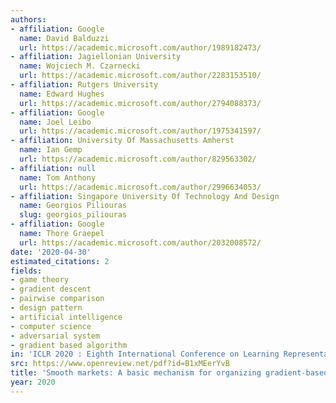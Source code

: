 ```yaml
---
authors:
- affiliation: Google
  name: David Balduzzi
  url: https://academic.microsoft.com/author/1989182473/
- affiliation: Jagiellonian University
  name: Wojciech M. Czarnecki
  url: https://academic.microsoft.com/author/2283153510/
- affiliation: Rutgers University
  name: Edward Hughes
  url: https://academic.microsoft.com/author/2794088373/
- affiliation: Google
  name: Joel Leibo
  url: https://academic.microsoft.com/author/1975341597/
- affiliation: University Of Massachusetts Amherst
  name: Ian Gemp
  url: https://academic.microsoft.com/author/829563302/
- affiliation: null
  name: Tom Anthony
  url: https://academic.microsoft.com/author/2996634053/
- affiliation: Singapore University Of Technology And Design
  name: Georgios Piliouras
  slug: georgios_piliouras
- affiliation: Google
  name: Thore Graepel
  url: https://academic.microsoft.com/author/2032008572/
date: '2020-04-30'
estimated_citations: 2
fields:
- game theory
- gradient descent
- pairwise comparison
- design pattern
- artificial intelligence
- computer science
- adversarial system
- gradient based algorithm
in: 'ICLR 2020 : Eighth International Conference on Learning Representations'
src: https://www.openreview.net/pdf?id=B1xMEerYvB
title: 'Smooth markets: A basic mechanism for organizing gradient-based learners'
year: 2020
---
```

